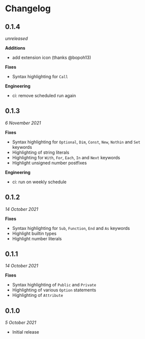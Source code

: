# Changelog
## 0.1.4
_unreleased_

**Additions**
- add extension icon (thanks @bopoh13)

**Fixes**
- Syntax highlighting for `Call`

**Engineering**
- ci: remove scheduled run again

## 0.1.3
_6 November 2021_

**Fixes**
- Syntax highlighting for `Optional`, `Dim`, `Const`, `New`, `Nothin` and `Set` keywords
- Highlighting of string literals
- Highlighting for `With`, `For`, `Each`, `In` and `Next` keywords
- Highlight unsigned number postfixes

**Engineering**
- ci: run on weekly schedule

## 0.1.2
_14 October 2021_

**Fixes**
- Syntax highlighting for `Sub`, `Function`, `End` and `As` keywords
- Highlight builtin types
- Highlight number literals

## 0.1.1
_14 October 2021_

**Fixes**
- Syntax highlighting of `Public` and `Private`
- Highlighting of various `Option` statements
- Highlighting of `Attribute`


## 0.1.0
_5 October 2021_

- Initial release
